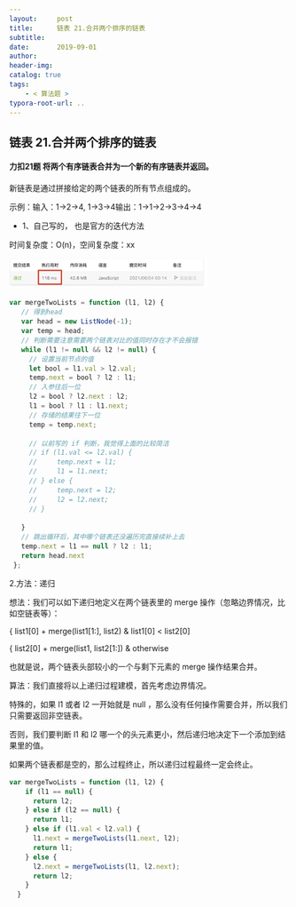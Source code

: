```yaml
---
layout:     post
title:      链表 21.合并两个排序的链表
subtitle:  
date:       2019-09-01
author:     
header-img: 
catalog: true
tags:
    - < 算法题 >
typora-root-url: ..
---
```


## 链表 21.合并两个排序的链表

#### 力扣21题  将两个有序链表合并为一个新的有序链表并返回。

新链表是通过拼接给定的两个链表的所有节点组成的。         

示例：输入：1->2->4, 1->3->4输出：1->1->2->3->4->4

- 1、自己写的， 也是官方的迭代方法     

时间复杂度：O(n)，空间复杂度：xx

  <img src="/../img/assets_2019/image-20210604001540035.png" alt="image-20210604001540035" style="zoom:35%;" />  

 ```javascript
 var mergeTwoLists = function (l1, l2) {
    // 得到head            
    var head = new ListNode(-1);
    var temp = head;
    // 判断需要注意需要两个链表对比的值同时存在才不会报错
    while (l1 != null && l2 != null) {
      // 设置当前节点的值
      let bool = l1.val > l2.val;
      temp.next = bool ? l2 : l1;
      // 入参往后一位
      l2 = bool ? l2.next : l2;
      l1 = bool ? l1 : l1.next;
      // 存储的结果往下一位
      temp = temp.next;
      
      // 以前写的 if 判断，我觉得上面的比较简洁
      // if (l1.val <= l2.val) {
      //     temp.next = l1;
      //     l1 = l1.next;
      // } else {
      //     temp.next = l2;
      //     l2 = l2.next;
      // }
      
    }
    // 跳出循环后，其中哪个链表还没遍历完直接续补上去
    temp.next = l1 == null ? l2 : l1;
    return head.next
  };
 ```

2.方法：递归 

想法：我们可以如下递归地定义在两个链表里的 merge 操作（忽略边界情况，比如空链表等）：       

 { list1[0] + merge(list1[1:], list2) & list1[0] < list2[0]         

{ list2[0] + merge(list1, list2[1:]) & otherwise       

也就是说，两个链表头部较小的一个与剩下元素的 merge 操作结果合并。        

算法：我们直接将以上递归过程建模，首先考虑边界情况。        

特殊的，如果 l1 或者 l2 一开始就是 null ，那么没有任何操作需要合并，所以我们只需要返回非空链表。        

否则，我们要判断 l1 和 l2 哪一个的头元素更小，然后递归地决定下一个添加到结果里的值。        

如果两个链表都是空的，那么过程终止，所以递归过程最终一定会终止。      

```javascript
var mergeTwoLists = function (l1, l2) {
    if (l1 == null) {
      return l2;
    } else if (l2 == null) {
      return l1;
    } else if (l1.val < l2.val) {
      l1.next = mergeTwoLists(l1.next, l2);
      return l1;
    } else {
      l2.next = mergeTwoLists(l1, l2.next);
      return l2;
    }
  }
```



